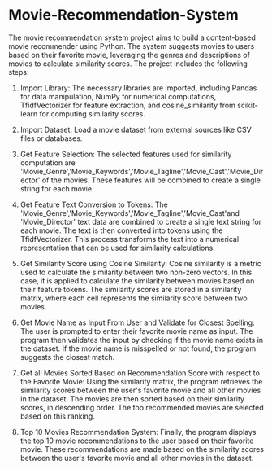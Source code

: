 # Movie-Recommendation-System
The movie recommendation system project aims to build a content-based movie recommender using Python. The system suggests movies to users based on their favorite movie, leveraging the genres and descriptions of movies to calculate similarity scores. The project includes the following steps:

1. Import Library: The necessary libraries are imported, including Pandas for data manipulation, NumPy for numerical computations, TfidfVectorizer for feature extraction, and cosine_similarity from scikit-learn for computing similarity scores.

2. Import Dataset: Load a movie dataset from external sources like CSV files or databases.

3. Get Feature Selection: The selected features used for similarity computation are 'Movie_Genre','Movie_Keywords','Movie_Tagline','Movie_Cast','Movie_Director' of the movies. These features will be combined to create a single string for each movie.

4. Get Feature Text Conversion to Tokens: The 'Movie_Genre','Movie_Keywords','Movie_Tagline','Movie_Cast'and 'Movie_Director' text data are combined to create a single text string for each movie. The text is then converted into tokens using the TfidfVectorizer. This process transforms the text into a numerical representation that can be used for similarity calculations.

5. Get Similarity Score using Cosine Similarity: Cosine similarity is a metric used to calculate the similarity between two non-zero vectors. In this case, it is applied to calculate the similarity between movies based on their feature tokens. The similarity scores are stored in a similarity matrix, where each cell represents the similarity score between two movies.

6. Get Movie Name as Input From User and Validate for Closest Spelling: The user is prompted to enter their favorite movie name as input. The program then validates the input by checking if the movie name exists in the dataset. If the movie name is misspelled or not found, the program suggests the closest match.

7. Get all Movies Sorted Based on Recommendation Score with respect to the Favorite Movie: Using the similarity matrix, the program retrieves the similarity scores between the user's favorite movie and all other movies in the dataset. The movies are then sorted based on their similarity scores, in descending order. The top recommended movies are selected based on this ranking.

8. Top 10 Movies Recommendation System: Finally, the program displays the top 10 movie recommendations to the user based on their favorite movie. These recommendations are made based on the similarity scores between the user's favorite movie and all other movies in the dataset.

 
